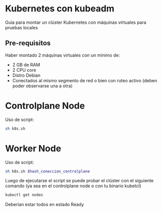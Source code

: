 # Kubernetes con kubeadm

Guia para montar un clúster Kubernetes con máquinas virtuales para pruebas locales

## Pre-requisitos

Haber montado 2 máquinas virtuales con un minimo de:
* 2 GB de RAM
* 2 CPU core
* Distro Debian
* Conectados al mismo segmento de red o bien con ruteo activo (deben poder observarse una a otra)

# Controlplane Node

Uso de script:

```bash
sh k8s.sh
```

# Worker Node

Uso de script:

```bash
sh k8s.sh $hash_coneccion_controlplane
```

Luego de ejecutarse el script se puede probar el clúster con el siguiente comando (ya sea en el controlplane node o con tu binario kubetcl)

```bash
kubectl get nodes
```

Deberían estar todos en estado Ready